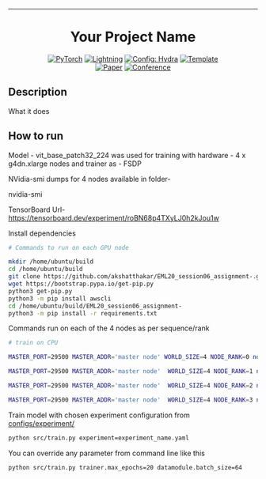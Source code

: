 

______________________________________________________________________

<div align="center">

# Your Project Name

<a href="https://pytorch.org/get-started/locally/"><img alt="PyTorch" src="https://img.shields.io/badge/PyTorch-ee4c2c?logo=pytorch&logoColor=white"></a>
<a href="https://pytorchlightning.ai/"><img alt="Lightning" src="https://img.shields.io/badge/-Lightning-792ee5?logo=pytorchlightning&logoColor=white"></a>
<a href="https://hydra.cc/"><img alt="Config: Hydra" src="https://img.shields.io/badge/Config-Hydra-89b8cd"></a>
<a href="https://github.com/ashleve/lightning-hydra-template"><img alt="Template" src="https://img.shields.io/badge/-Lightning--Hydra--Template-017F2F?style=flat&logo=github&labelColor=gray"></a><br>
[![Paper](http://img.shields.io/badge/paper-arxiv.1001.2234-B31B1B.svg)](https://www.nature.com/articles/nature14539)
[![Conference](http://img.shields.io/badge/AnyConference-year-4b44ce.svg)](https://papers.nips.cc/paper/2020)

</div>

## Description

What it does

## How to run

Model - vit_base_patch32_224 was used for training with hardware - 4 x g4dn.xlarge nodes and trainer as - FSDP


NVidia-smi dumps for 4 nodes available in folder-

nvidia-smi


TensorBoard Url-
https://tensorboard.dev/experiment/roBN68p4TXyLJ0h2kJou1w

Install dependencies

```bash
# Commands to run on each GPU node

mkdir /home/ubuntu/build
cd /home/ubuntu/build
git clone https://github.com/akshatthakar/EML20_session06_assignment-.git
wget https://bootstrap.pypa.io/get-pip.py
python3 get-pip.py
python3 -m pip install awscli
cd /home/ubuntu/build/EML20_session06_assignment-
python3 -m pip install -r requirements.txt


```
Commands run on each of the 4 nodes as per sequence/rank

```bash
# train on CPU

MASTER_PORT=29500 MASTER_ADDR='master node' WORLD_SIZE=4 NODE_RANK=0 nohup python3 src/train.py experiment=cifar trainer=fsdp trainer.devices=1 trainer.num_nodes=4 &

MASTER_PORT=29500 MASTER_ADDR='master node'  WORLD_SIZE=4 NODE_RANK=1 nohup python3 src/train.py experiment=cifar trainer=fsdp trainer.devices=1 trainer.num_nodes=4 &

MASTER_PORT=29500 MASTER_ADDR='master node'  WORLD_SIZE=4 NODE_RANK=2 nohup python3 src/train.py experiment=cifar trainer=fsdp trainer.devices=1 trainer.num_nodes=4 &

MASTER_PORT=29500 MASTER_ADDR='master node'  WORLD_SIZE=4 NODE_RANK=3 nohup python3 src/train.py experiment=cifar trainer=fsdp trainer.devices=1 trainer.num_nodes=4 &


```

Train model with chosen experiment configuration from [configs/experiment/](configs/experiment/)

```bash
python src/train.py experiment=experiment_name.yaml
```

You can override any parameter from command line like this

```bash
python src/train.py trainer.max_epochs=20 datamodule.batch_size=64
```
